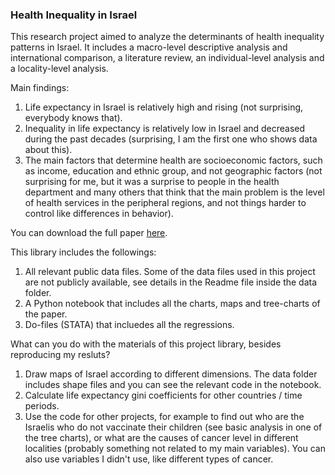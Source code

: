 ### Health Inequality in Israel

This research project aimed to analyze the determinants of health inequality patterns in Israel. It includes a macro-level descriptive analysis and international comparison, a literature review, an individual-level analysis and a locality-level analysis.

Main findings:
1. Life expectancy in Israel is relatively high and rising (not surprising, everybody knows that). 
2. Inequality in life expectancy is relatively low in Israel and decreased during the past decades (surprising, I am the first one who shows data about this).
3. The main factors that determine health are socioeconomic factors, such as income, education and ethnic group, and not geographic factors (not surprising for me, but it was a surprise to people in the health department and many others that think that the main problem is the level of health services in the peripheral regions, and not things harder to control like differences in behavior). 

You can download the full paper <a href= "https://orikatz.files.wordpress.com/2020/01/health-inequality.pdf">here</a>.

This library includes the followings:
1. All relevant public data files. Some of the data files used in this project are not publicly available, see details in the Readme file inside the data folder.
2. A Python notebook that includes all the charts, maps and tree-charts of the paper. 
3. Do-files (STATA) that incluedes all the regressions. 

What can you do with the materials of this project library, besides reproducing my resluts?
1. Draw maps of Israel according to different dimensions. The data folder includes shape files and you can see the relevant code in the notebook.
2. Calculate life expectancy gini coefficients for other countries / time periods.
3. Use the code for other projects, for example to find out who are the Israelis who do not vaccinate their children (see basic analysis in one of the tree charts), or what are the causes of cancer level in different localities (probably something not related to my main variables). You can also use variables I didn't use, like different types of cancer. 


